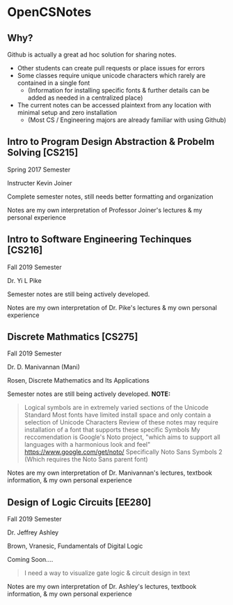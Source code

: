 # OpenCSNotes

## Why?
  Github is actually a great ad hoc solution for sharing notes.
  * Other students can create pull requests or place issues for errors
  * Some classes require unique unicode characters which rarely are contained in a single font
    * (Information for installing specific fonts & further details can be added as needed in a centralized place)
  * The current notes can be accessed plaintext from any location with minimal setup and zero installation
    * (Most CS / Engineering majors are already familiar with using Github)
    
## Intro to Program Design Abstraction & Probelm Solving [CS215]
  Spring 2017 Semester
  
  Instructer Kevin Joiner
  
  
  Complete semester notes, still needs better formatting and organization
  
  Notes are my own interpretation of Professor Joiner's lectures & my personal experience
  
## Intro to Software Engineering Techinques [CS216]
  Fall 2019 Semester
  
  Dr. Yi L Pike 
  
  
  Semester notes are still being actively developed.
  
  Notes are my own interpretation of Dr. Pike's lectures & my own personal experience
  
## Discrete Mathmatics [CS275]
  Fall 2019 Semester
  
  Dr. D. Manivannan (Mani)
  
  Rosen, Discrete Mathematics and Its Applications
  
  
  Semester notes are still being actively developed.
  **NOTE:**
  > Logical symbols are in extremely varied sections of the Unicode Standard
  > Most fonts have limited install space and only contain a selection of Unicode Characters
  > Review of these notes may require installation of a font that supports these specific Symbols
  > My reccomendation is Google's Noto project, "which aims to support all languages with a harmonious look and feel" 
  > https://www.google.com/get/noto/
  > Specifically Noto Sans Symbols 2 (Which requires the Noto Sans parent font)
  
  Notes are my own interpretation of Dr. Manivannan's lectures, textbook information, & my own personal experience
  
## Design of Logic Circuits [EE280]
  Fall 2019 Semester
  
  Dr. Jeffrey Ashley
  
  Brown, Vranesic, Fundamentals of Digital Logic
  
  
  Coming Soon....
  > I need a way to visualize gate logic & circuit design in text
  
   Notes are my own interpretation of Dr. Ashley's lectures, textbook information, & my own personal experience
    
